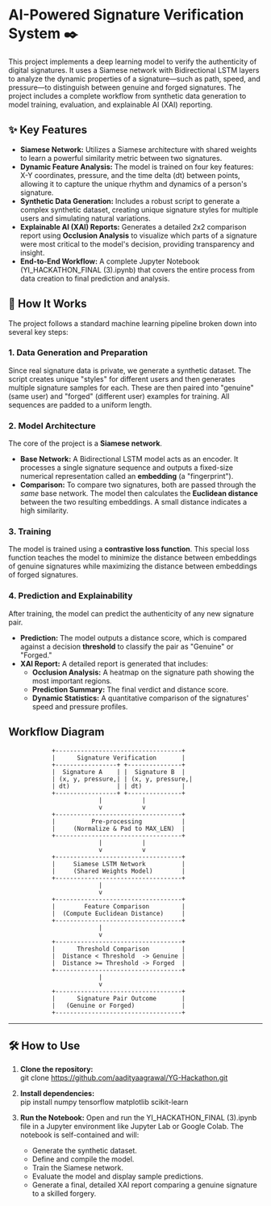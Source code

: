 # **AI-Powered Signature Verification System ✒️**

This project implements a deep learning model to verify the authenticity of digital signatures. It uses a Siamese network with Bidirectional LSTM layers to analyze the dynamic properties of a signature—such as path, speed, and pressure—to distinguish between genuine and forged signatures. The project includes a complete workflow from synthetic data generation to model training, evaluation, and explainable AI (XAI) reporting.

## **✨ Key Features**

* **Siamese Network:** Utilizes a Siamese architecture with shared weights to learn a powerful similarity metric between two signatures.  
* **Dynamic Feature Analysis:** The model is trained on four key features: X-Y coordinates, pressure, and the time delta (dt) between points, allowing it to capture the unique rhythm and dynamics of a person's signature.  
* **Synthetic Data Generation:** Includes a robust script to generate a complex synthetic dataset, creating unique signature styles for multiple users and simulating natural variations.  
* **Explainable AI (XAI) Reports:** Generates a detailed 2x2 comparison report using **Occlusion Analysis** to visualize which parts of a signature were most critical to the model's decision, providing transparency and insight.  
* **End-to-End Workflow:** A complete Jupyter Notebook (YI\_HACKATHON\_FINAL (3).ipynb) that covers the entire process from data creation to final prediction and analysis.

## **🚀 How It Works**

The project follows a standard machine learning pipeline broken down into several key steps:

### **1\. Data Generation and Preparation**

Since real signature data is private, we generate a synthetic dataset. The script creates unique "styles" for different users and then generates multiple signature samples for each. These are then paired into "genuine" (same user) and "forged" (different user) examples for training. All sequences are padded to a uniform length.

### **2\. Model Architecture**

The core of the project is a **Siamese network**.

* **Base Network:** A Bidirectional LSTM model acts as an encoder. It processes a single signature sequence and outputs a fixed-size numerical representation called an **embedding** (a "fingerprint").  
* **Comparison:** To compare two signatures, both are passed through the *same* base network. The model then calculates the **Euclidean distance** between the two resulting embeddings. A small distance indicates a high similarity.

### **3\. Training**

The model is trained using a **contrastive loss function**. This special loss function teaches the model to minimize the distance between embeddings of genuine signatures while maximizing the distance between embeddings of forged signatures.

### **4\. Prediction and Explainability**

After training, the model can predict the authenticity of any new signature pair.

* **Prediction:** The model outputs a distance score, which is compared against a decision **threshold** to classify the pair as "Genuine" or "Forged."  
* **XAI Report:** A detailed report is generated that includes:  
  * **Occlusion Analysis:** A heatmap on the signature path showing the most important regions.  
  * **Prediction Summary:** The final verdict and distance score.  
  * **Dynamic Statistics:** A quantitative comparison of the signatures' speed and pressure profiles.

## Workflow Diagram

<!-- ![Workflow Diagram](./model.png) -->

                +-----------------------------------+
                |      Signature Verification       |
                +-----------------+ +---------------+
                |  Signature A    | |  Signature B  |
                | (x, y, pressure,| | (x, y, pressure,|
                | dt)             | | dt)           |
                +-----------------+ +---------------+
                             |           |
                             v           v
                +-----------------------------------+
                |          Pre-processing           |
                |     (Normalize & Pad to MAX_LEN)  |
                +-----------------------------------+
                             |           |
                             v           v
                +-----------------------------------+
                |     Siamese LSTM Network          |
                |     (Shared Weights Model)        |
                +-----------------------------------+
                             |
                             v
                +-----------------------------------+
                |        Feature Comparison         |
                |  (Compute Euclidean Distance)     |
                +-----------------------------------+
                             |
                             v
                +-----------------------------------+
                |      Threshold Comparison         |
                |  Distance < Threshold  -> Genuine |
                |  Distance >= Threshold -> Forged  |
                +-----------------------------------+
                             |
                             v
                +-----------------------------------+
                |      Signature Pair Outcome       |
                |   (Genuine or Forged)             |
                +-----------------------------------+

---

## **🛠️ How to Use**

1. **Clone the repository:**  
   git clone https://github.com/aadityaagrawal/YG-Hackathon.git

2. **Install dependencies:**  
   pip install numpy tensorflow matplotlib scikit-learn

3. **Run the Notebook:** Open and run the YI\_HACKATHON\_FINAL (3).ipynb file in a Jupyter environment like Jupyter Lab or Google Colab. The notebook is self-contained and will:  
   * Generate the synthetic dataset.  
   * Define and compile the model.  
   * Train the Siamese network.  
   * Evaluate the model and display sample predictions.  
   * Generate a final, detailed XAI report comparing a genuine signature to a skilled forgery.
